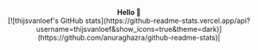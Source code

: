 <p align="center">
  <b>Hello 👋</b><br>
  [![thijsvanloef's GitHub stats](https://github-readme-stats.vercel.app/api?username=thijsvanloef&show_icons=true&theme=dark)](https://github.com/anuraghazra/github-readme-stats)|
</p>
